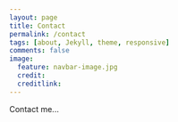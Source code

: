 ```yaml
---
layout: page
title: Contact
permalink: /contact
tags: [about, Jekyll, theme, responsive]
comments: false
image:
  feature: navbar-image.jpg
  credit:
  creditlink:
---
```


Contact me...